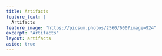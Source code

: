 ```yaml
---
title: Artifacts
feature_text: |
  Artifacts
feature_image: "https://picsum.photos/2560/600?image=924"
excerpt: "Artifacts"
layout: artifacts
aside: true
---
```


